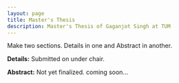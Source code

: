 ```yaml
---
layout: page
title: Master's Thesis
description: Master's Thesis of Gaganjot Singh at TUM
---
```


Make two sections.
Details in one and Abstract in another.

**Details:**
Submitted on under chair.

**Abstract:**
Not yet finalized. coming soon...
